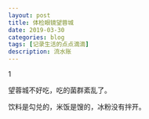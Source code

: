 ```yaml
---
layout: post
title: 体检眼镜望蓉城
date: 2019-03-30
categories: blog
tags: [记录生活的点点滴滴]
description: 流水账
---
```


1 

望蓉城不好吃，吃的菌群紊乱了。

饮料是勾兑的，米饭是馊的，冰粉没有拌开。














